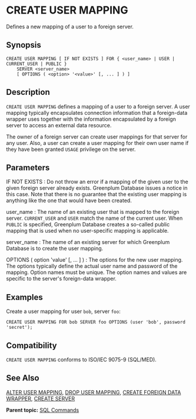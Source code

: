 # CREATE USER MAPPING 

Defines a new mapping of a user to a foreign server.

## Synopsis 

``` {#sql_command_synopsis}
CREATE USER MAPPING [ IF NOT EXISTS ] FOR { <user_name> | USER | CURRENT_USER | PUBLIC }
    SERVER <server_name>
    [ OPTIONS ( <option> '<value>' [, ... ] ) ]
```

## Description 

`CREATE USER MAPPING` defines a mapping of a user to a foreign server. A user mapping typically encapsulates connection information that a foreign-data wrapper uses together with the information encapsulated by a foreign server to access an external data resource.

The owner of a foreign server can create user mappings for that server for any user. Also, a user can create a user mapping for their own user name if they have been granted `USAGE` privilege on the server.

## Parameters 

IF NOT EXISTS
:   Do not throw an error if a mapping of the given user to the given foreign server already exists. Greenplum Database issues a notice in this case. Note that there is no guarantee that the existing user mapping is anything like the one that would have been created.

user\_name
:   The name of an existing user that is mapped to the foreign server. `CURRENT_USER` and `USER` match the name of the current user. When `PUBLIC` is specified, Greenplum Database creates a so-called public mapping that is used when no user-specific mapping is applicable.

server\_name
:   The name of an existing server for which Greenplum Database is to create the user mapping.

OPTIONS \( option 'value' \[, ... \] \)
:   The options for the new user mapping. The options typically define the actual user name and password of the mapping. Option names must be unique. The option names and values are specific to the server's foreign-data wrapper.

## Examples 

Create a user mapping for user `bob`, server `foo`:

```
CREATE USER MAPPING FOR bob SERVER foo OPTIONS (user 'bob', password 'secret');
```

## Compatibility 

`CREATE USER MAPPING` conforms to ISO/IEC 9075-9 \(SQL/MED\).

## See Also 

[ALTER USER MAPPING](ALTER_USER_MAPPING.html), [DROP USER MAPPING](DROP_USER_MAPPING.html), [CREATE FOREIGN DATA WRAPPER](CREATE_FOREIGN_DATA_WRAPPER.html), [CREATE SERVER](CREATE_SERVER.html)

**Parent topic:** [SQL Commands](../sql_commands/sql_ref.html)

